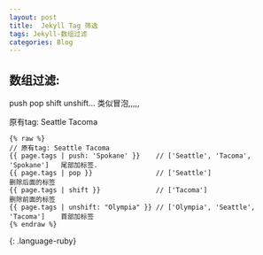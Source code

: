 ```yaml
---
layout: post
title:  Jekyll Tag 筛选
tags: Jekyll-数组过滤
categories: Blog
---
```


## 数组过滤:
push pop shift unshift...  类似冒泡,,,,,

原有tag: Seattle Tacoma
~~~
{% raw %}
// 原有tag: Seattle Tacoma
{{ page.tags | push: 'Spokane' }}    // ['Seattle', 'Tacoma', 'Spokane']   尾部加标签.
{{ page.tags | pop }}                // ['Seattle']                       删除后面的标签
{{ page.tags | shift }}              // ['Tacoma']                        删除前面的标签
{{ page.tags | unshift: "Olympia" }} // ['Olympia', 'Seattle', 'Tacoma']    首部加标签
{% endraw %}
~~~
{: .language-ruby}
